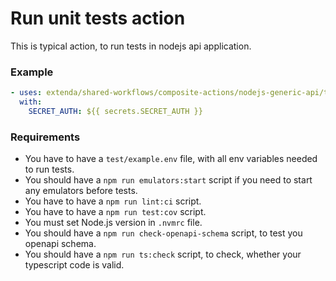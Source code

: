 # Run unit tests action

This is typical action, to run tests in nodejs api application.

### Example

```yaml
- uses: extenda/shared-workflows/composite-actions/nodejs-generic-api/test-unit@master
  with:
    SECRET_AUTH: ${{ secrets.SECRET_AUTH }}
```

### Requirements

- You have to have a ```test/example.env``` file, with all env variables needed to run tests.
- You should have a ```npm run emulators:start``` script if you need to start any emulators before tests.
- You have to have a ```npm run lint:ci``` script.
- You have to have a ```npm run test:cov``` script.
- You must set Node.js version in `.nvmrc` file.
- You should have a ```npm run check-openapi-schema``` script, to test you openapi schema.
- You should have a ```npm run ts:check``` script, to check, whether your typescript code is valid.
